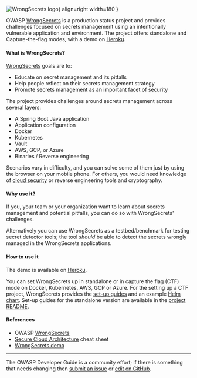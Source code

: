 ![WrongSecrets logo](../../assets/images/logos/wrongsecrets.png "OWASP WrongSecrets"){ align=right width=180 }

OWASP [WrongSecrets][wrongsecrets-project] is a production status project
and provides challenges focused on secrets management using an intentionally vulnerable application and environment.
The project offers standalone and Capture-the-flag modes, with a demo on [Heroku][wsheroku].

#### What is WrongSecrets?

[WrongSecrets][wrongsecrets] goals are to:

* Educate on secret management and its pitfalls
* Help people reflect on their secrets management strategy
* Promote secrets management as an important facet of security

The project provides challenges around secrets management across several layers:

* A Spring Boot Java application
* Application configuration
* Docker
* Kubernetes
* Vault
* AWS, GCP, or Azure
* Binaries / Reverse engineering

Scenarios vary in difficulty, and you can solve some of them just by using the browser on your mobile phone.
For others, you would need knowledge of [cloud security][cscloud] or reverse engineering tools and cryptography.

#### Why use it?

If you, your team or your organization want to learn about secrets management and potential pitfalls,
you can do so with WrongSecrets' challenges.

Alternatively you can use WrongSecrets as a testbed/benchmark for testing secret detector tools;
the tool _should_ be able to detect the secrets wrongly managed in the WrongSecrets applications.

#### How to use it

The demo is available on [Heroku][wsheroku].

You can set WrongSecrets up in standalone or in capture the flag (CTF) mode on Docker, Kubernetes, AWS, GCP or Azure.
For the setting up a CTF project, WrongSecrets provides the [set-up guides][ctf]
and an example [Helm chart][wrongsecrets-helm].
Set-up guides for the standalone version are available in the [project README][readme].

#### References

* OWASP [WrongSecrets][wrongsecrets-project]
* [Secure Cloud Architecture][cscloud] cheat sheet
* [WrongSecrets demo][wsheroku]

---

The OWASP Developer Guide is a community effort; if there is something that needs changing
then [submit an issue][issue0908] or [edit on GitHub][edit0908].

[cscloud]: https://cheatsheetseries.owasp.org/cheatsheets/Secure_Cloud_Architecture_Cheat_Sheet
[ctf]: https://github.com/OWASP/wrongsecrets/blob/master/ctf-instructions.md
[edit0908]: https://github.com/OWASP/DevGuide/blob/main/docs/07-training-education/08-wrongsecrets.md
[wsheroku]: https://wrongsecrets.herokuapp.com/
[issue0908]: https://github.com/OWASP/DevGuide/issues/new?labels=content&template=request.md&title=Update:%2007-training-education/08-wrongsecrets
[readme]: https://github.com/OWASP/wrongsecrets/blob/master/README.md
[wrongsecrets]: https://github.com/OWASP/wrongsecrets
[wrongsecrets-helm]: https://owasp.org/wrongsecrets-ctf-party/
[wrongsecrets-project]: https://owasp.org/www-project-wrongsecrets/
